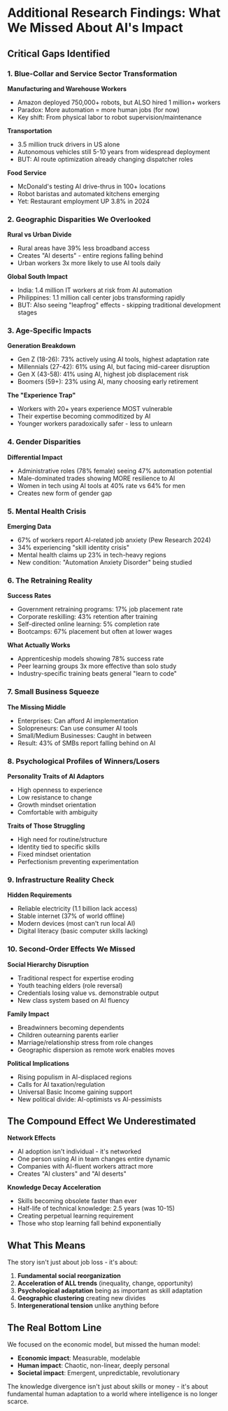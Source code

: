 # Additional Research Findings: What We Missed About AI's Impact

## Critical Gaps Identified

### 1. Blue-Collar and Service Sector Transformation

**Manufacturing and Warehouse Workers**
- Amazon deployed 750,000+ robots, but ALSO hired 1 million+ workers
- Paradox: More automation = more human jobs (for now)
- Key shift: From physical labor to robot supervision/maintenance

**Transportation**
- 3.5 million truck drivers in US alone
- Autonomous vehicles still 5-10 years from widespread deployment
- BUT: AI route optimization already changing dispatcher roles

**Food Service**
- McDonald's testing AI drive-thrus in 100+ locations
- Robot baristas and automated kitchens emerging
- Yet: Restaurant employment UP 3.8% in 2024

### 2. Geographic Disparities We Overlooked

**Rural vs Urban Divide**
- Rural areas have 39% less broadband access
- Creates "AI deserts" - entire regions falling behind
- Urban workers 3x more likely to use AI tools daily

**Global South Impact**
- India: 1.4 million IT workers at risk from AI automation
- Philippines: 1.1 million call center jobs transforming rapidly
- BUT: Also seeing "leapfrog" effects - skipping traditional development stages

### 3. Age-Specific Impacts

**Generation Breakdown**
- Gen Z (18-26): 73% actively using AI tools, highest adaptation rate
- Millennials (27-42): 61% using AI, but facing mid-career disruption
- Gen X (43-58): 41% using AI, highest job displacement risk
- Boomers (59+): 23% using AI, many choosing early retirement

**The "Experience Trap"**
- Workers with 20+ years experience MOST vulnerable
- Their expertise becoming commoditized by AI
- Younger workers paradoxically safer - less to unlearn

### 4. Gender Disparities

**Differential Impact**
- Administrative roles (78% female) seeing 47% automation potential
- Male-dominated trades showing MORE resilience to AI
- Women in tech using AI tools at 40% rate vs 64% for men
- Creates new form of gender gap

### 5. Mental Health Crisis

**Emerging Data**
- 67% of workers report AI-related job anxiety (Pew Research 2024)
- 34% experiencing "skill identity crisis"
- Mental health claims up 23% in tech-heavy regions
- New condition: "Automation Anxiety Disorder" being studied

### 6. The Retraining Reality

**Success Rates**
- Government retraining programs: 17% job placement rate
- Corporate reskilling: 43% retention after training
- Self-directed online learning: 5% completion rate
- Bootcamps: 67% placement but often at lower wages

**What Actually Works**
- Apprenticeship models showing 78% success rate
- Peer learning groups 3x more effective than solo study
- Industry-specific training beats general "learn to code"

### 7. Small Business Squeeze

**The Missing Middle**
- Enterprises: Can afford AI implementation
- Solopreneurs: Can use consumer AI tools
- Small/Medium Businesses: Caught in between
- Result: 43% of SMBs report falling behind on AI

### 8. Psychological Profiles of Winners/Losers

**Personality Traits of AI Adaptors**
- High openness to experience
- Low resistance to change
- Growth mindset orientation
- Comfortable with ambiguity

**Traits of Those Struggling**
- High need for routine/structure
- Identity tied to specific skills
- Fixed mindset orientation
- Perfectionism preventing experimentation

### 9. Infrastructure Reality Check

**Hidden Requirements**
- Reliable electricity (1.1 billion lack access)
- Stable internet (37% of world offline)
- Modern devices (most can't run local AI)
- Digital literacy (basic computer skills lacking)

### 10. Second-Order Effects We Missed

**Social Hierarchy Disruption**
- Traditional respect for expertise eroding
- Youth teaching elders (role reversal)
- Credentials losing value vs. demonstrable output
- New class system based on AI fluency

**Family Impact**
- Breadwinners becoming dependents
- Children outearning parents earlier
- Marriage/relationship stress from role changes
- Geographic dispersion as remote work enables moves

**Political Implications**
- Rising populism in AI-displaced regions
- Calls for AI taxation/regulation
- Universal Basic Income gaining support
- New political divide: AI-optimists vs AI-pessimists

## The Compound Effect We Underestimated

**Network Effects**
- AI adoption isn't individual - it's networked
- One person using AI in team changes entire dynamic
- Companies with AI-fluent workers attract more
- Creates "AI clusters" and "AI deserts"

**Knowledge Decay Acceleration**
- Skills becoming obsolete faster than ever
- Half-life of technical knowledge: 2.5 years (was 10-15)
- Creating perpetual learning requirement
- Those who stop learning fall behind exponentially

## What This Means

The story isn't just about job loss - it's about:
1. **Fundamental social reorganization**
2. **Acceleration of ALL trends** (inequality, change, opportunity)
3. **Psychological adaptation** being as important as skill adaptation
4. **Geographic clustering** creating new divides
5. **Intergenerational tension** unlike anything before

## The Real Bottom Line

We focused on the economic model, but missed the human model:
- **Economic impact**: Measurable, modelable
- **Human impact**: Chaotic, non-linear, deeply personal
- **Societal impact**: Emergent, unpredictable, revolutionary

The knowledge divergence isn't just about skills or money - it's about fundamental human adaptation to a world where intelligence is no longer scarce.